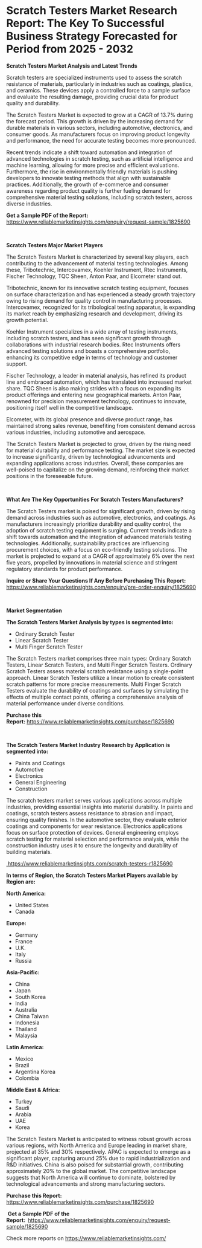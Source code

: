 <p><h1>Scratch Testers Market Research Report: The Key To Successful Business Strategy Forecasted for Period from 2025 - 2032</h1></p><p><strong>Scratch Testers Market Analysis and Latest Trends</strong></p>
<p><p>Scratch testers are specialized instruments used to assess the scratch resistance of materials, particularly in industries such as coatings, plastics, and ceramics. These devices apply a controlled force to a sample surface and evaluate the resulting damage, providing crucial data for product quality and durability.</p><p>The Scratch Testers Market is expected to grow at a CAGR of 13.7% during the forecast period. This growth is driven by the increasing demand for durable materials in various sectors, including automotive, electronics, and consumer goods. As manufacturers focus on improving product longevity and performance, the need for accurate testing becomes more pronounced. </p><p>Recent trends indicate a shift toward automation and integration of advanced technologies in scratch testing, such as artificial intelligence and machine learning, allowing for more precise and efficient evaluations. Furthermore, the rise in environmentally friendly materials is pushing developers to innovate testing methods that align with sustainable practices. Additionally, the growth of e-commerce and consumer awareness regarding product quality is further fueling demand for comprehensive material testing solutions, including scratch testers, across diverse industries.</p></p>
<p><strong>Get a Sample PDF of the Report:&nbsp;</strong> <a href="https://www.reliablemarketinsights.com/enquiry/request-sample/1825690?utm_campaign=2137&utm_medium=2&utm_source=Github&utm_content=ia&utm_term=18022025&utm_id=scratch-testers">https://www.reliablemarketinsights.com/enquiry/request-sample/1825690</a></p>
<p>&nbsp;</p>
<p><strong>Scratch Testers Major Market Players</strong></p>
<p><p>The Scratch Testers Market is characterized by several key players, each contributing to the advancement of material testing technologies. Among these, Tribotechnic, Intercovamex, Koehler Instrument, Rtec Instruments, Fischer Technology, TQC Sheen, Anton Paar, and Elcometer stand out.</p><p>Tribotechnic, known for its innovative scratch testing equipment, focuses on surface characterization and has experienced a steady growth trajectory owing to rising demand for quality control in manufacturing processes. Intercovamex, recognized for its tribological testing apparatus, is expanding its market reach by emphasizing research and development, driving its growth potential.</p><p>Koehler Instrument specializes in a wide array of testing instruments, including scratch testers, and has seen significant growth through collaborations with industrial research bodies. Rtec Instruments offers advanced testing solutions and boasts a comprehensive portfolio, enhancing its competitive edge in terms of technology and customer support.</p><p>Fischer Technology, a leader in material analysis, has refined its product line and embraced automation, which has translated into increased market share. TQC Sheen is also making strides with a focus on expanding its product offerings and entering new geographical markets. Anton Paar, renowned for precision measurement technology, continues to innovate, positioning itself well in the competitive landscape.</p><p>Elcometer, with its global presence and diverse product range, has maintained strong sales revenue, benefiting from consistent demand across various industries, including automotive and aerospace.</p><p>The Scratch Testers Market is projected to grow, driven by the rising need for material durability and performance testing. The market size is expected to increase significantly, driven by technological advancements and expanding applications across industries. Overall, these companies are well-poised to capitalize on the growing demand, reinforcing their market positions in the foreseeable future.</p></p>
<p>&nbsp;</p>
<p><strong>What Are The Key Opportunities For Scratch Testers Manufacturers?</strong></p>
<p><p>The Scratch Testers market is poised for significant growth, driven by rising demand across industries such as automotive, electronics, and coatings. As manufacturers increasingly prioritize durability and quality control, the adoption of scratch testing equipment is surging. Current trends indicate a shift towards automation and the integration of advanced materials testing technologies. Additionally, sustainability practices are influencing procurement choices, with a focus on eco-friendly testing solutions. The market is projected to expand at a CAGR of approximately 6% over the next five years, propelled by innovations in material science and stringent regulatory standards for product performance.</p></p>
<p><strong>Inquire or Share Your Questions If Any Before Purchasing This Report:</strong> <a href="https://www.reliablemarketinsights.com/enquiry/pre-order-enquiry/1825690?utm_campaign=2137&utm_medium=2&utm_source=Github&utm_content=ia&utm_term=18022025&utm_id=scratch-testers">https://www.reliablemarketinsights.com/enquiry/pre-order-enquiry/1825690</a></p>
<p>&nbsp;</p>
<p><strong>Market Segmentation</strong></p>
<p><strong>The Scratch Testers Market Analysis by types is segmented into:</strong></p>
<p><ul><li>Ordinary Scratch Tester</li><li>Linear Scratch Tester</li><li>Multi Finger Scratch Tester</li></ul></p>
<p><p>The Scratch Testers market comprises three main types: Ordinary Scratch Testers, Linear Scratch Testers, and Multi Finger Scratch Testers. Ordinary Scratch Testers assess material scratch resistance using a single-point approach. Linear Scratch Testers utilize a linear motion to create consistent scratch patterns for more precise measurements. Multi Finger Scratch Testers evaluate the durability of coatings and surfaces by simulating the effects of multiple contact points, offering a comprehensive analysis of material performance under diverse conditions.</p></p>
<p><strong>Purchase this Report:&nbsp;</strong><a href="https://www.reliablemarketinsights.com/purchase/1825690?utm_campaign=2137&utm_medium=2&utm_source=Github&utm_content=ia&utm_term=18022025&utm_id=scratch-testers">https://www.reliablemarketinsights.com/purchase/1825690</a></p>
<p>&nbsp;</p>
<p><strong>The Scratch Testers Market Industry Research by Application is segmented into:</strong></p>
<p><ul><li>Paints and Coatings</li><li>Automotive</li><li>Electronics</li><li>General Engineering</li><li>Construction</li></ul></p>
<p><p>The scratch testers market serves various applications across multiple industries, providing essential insights into material durability. In paints and coatings, scratch testers assess resistance to abrasion and impact, ensuring quality finishes. In the automotive sector, they evaluate exterior coatings and components for wear resistance. Electronics applications focus on surface protection of devices. General engineering employs scratch testing for material selection and performance analysis, while the construction industry uses it to ensure the longevity and durability of building materials.</p></p>
<p><a href="https://www.reliablemarketinsights.com/scratch-testers-r1825690?utm_campaign=2137&utm_medium=2&utm_source=Github&utm_content=ia&utm_term=18022025&utm_id=scratch-testers">&nbsp;https://www.reliablemarketinsights.com/scratch-testers-r1825690</a></p>
<p><strong>In terms of Region, the Scratch Testers Market Players available by Region are:</strong></p>
<p>
    <p> <strong> North America: </strong>
        <ul>
            <li>United States</li>
            <li>Canada</li>
        </ul>
        </p> 
    <p> <strong> Europe: </strong>
        <ul>
            <li>Germany</li>
            <li>France</li>
            <li>U.K.</li>
            <li>Italy</li>
            <li>Russia</li>
        </ul>
        </p> 
    <p> <strong> Asia-Pacific: </strong>
        <ul>
            <li>China</li>
            <li>Japan</li>
            <li>South Korea</li>
            <li>India</li>
            <li>Australia</li>
            <li>China Taiwan</li>
            <li>Indonesia</li>
            <li>Thailand</li>
            <li>Malaysia</li>
        </ul>
        </p> 
    <p> <strong> Latin America: </strong>
        <ul>
            <li>Mexico</li>
            <li>Brazil</li>
            <li>Argentina Korea</li>
            <li>Colombia</li>
        </ul>
        </p> 
    <p> <strong> Middle East & Africa: </strong>
        <ul>
            <li>Turkey</li>
            <li>Saudi</li>
            <li>Arabia</li>
            <li>UAE</li>
            <li>Korea</li>
        </ul>
    </p>
    </p>
<p><p>The Scratch Testers Market is anticipated to witness robust growth across various regions, with North America and Europe leading in market share, projected at 35% and 30% respectively. APAC is expected to emerge as a significant player, capturing around 25% due to rapid industrialization and R&D initiatives. China is also poised for substantial growth, contributing approximately 20% to the global market. The competitive landscape suggests that North America will continue to dominate, bolstered by technological advancements and strong manufacturing sectors.</p></p>
<p><strong>Purchase this Report: </strong><a href="https://www.reliablemarketinsights.com/purchase/1825690?utm_campaign=2137&utm_medium=2&utm_source=Github&utm_content=ia&utm_term=18022025&utm_id=scratch-testers">https://www.reliablemarketinsights.com/purchase/1825690</a></p>
<p>&nbsp;<strong>Get a Sample PDF of the Report:&nbsp;&nbsp;</strong><a href="https://www.reliablemarketinsights.com/enquiry/request-sample/1825690?utm_campaign=2137&utm_medium=2&utm_source=Github&utm_content=ia&utm_term=18022025&utm_id=scratch-testers">https://www.reliablemarketinsights.com/enquiry/request-sample/1825690</a></p>
<p><strong></strong></p>
<p>Check more reports on <a href="https://www.reliablemarketinsights.com/?utm_campaign=2137&utm_medium=2&utm_source=Github&utm_content=ia&utm_term=18022025&utm_id=scratch-testers">https://www.reliablemarketinsights.com/</a></p>